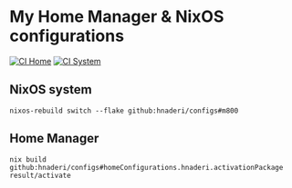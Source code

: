 # My Home Manager & NixOS configurations

[![CI Home](https://github.com/hnaderi/configs/workflows/Home/badge.svg)](https://github.com/hnaderi/configs/actions)
[![CI System](https://github.com/hnaderi/configs/workflows/NixOS/badge.svg)](https://github.com/hnaderi/configs/actions)

## NixOS system

```
nixos-rebuild switch --flake github:hnaderi/configs#m800
```

## Home Manager

```
nix build github:hnaderi/configs#homeConfigurations.hnaderi.activationPackage
result/activate
```
